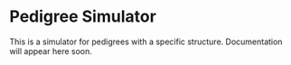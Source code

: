 Pedigree Simulator
==================
This is a simulator for pedigrees with a specific structure. Documentation will
appear here soon.
